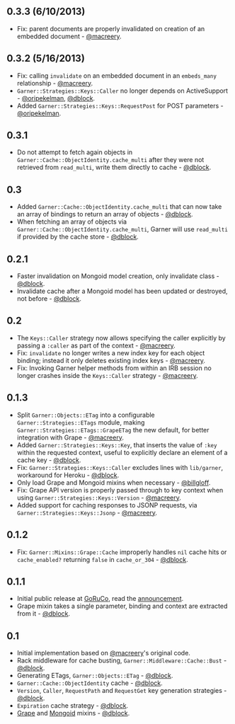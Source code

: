 0.3.3 (6/10/2013)
-----------------

* Fix: parent documents are properly invalidated on creation of an embedded document - [@macreery](https://github.com/macreery).

0.3.2 (5/16/2013)
-----------------

* Fix: calling `invalidate` on an embedded document in an `embeds_many` relationship - [@macreery](https://github.com/macreery).
* `Garner::Strategies::Keys::Caller` no longer depends on ActiveSupport - [@oripekelman](https://github.com/oripekelman), [@dblock](https://github.com/dblock).
* Added `Garner::Strategies::Keys::RequestPost` for POST parameters - [@oripekelman](https://github.com/oripekelman).

0.3.1
-----

* Do not attempt to fetch again objects in `Garner::Cache::ObjectIdentity.cache_multi` after they were not retrieved from `read_multi`, write them directly to cache - [@dblock](https://github.com/dblock).

0.3
---

* Added `Garner::Cache::ObjectIdentity.cache_multi` that can now take an array of bindings to return an array of objects - [@dblock](https://github.com/dblock).
* When fetching an array of objects via `Garner::Cache::ObjectIdentity.cache_multi`, Garner will use `read_multi` if provided by the cache store - [@dblock](https://github.com/dblock).

0.2.1
-----

* Faster invalidation on Mongoid model creation, only invalidate class - [@dblock](https://github.com/dblock).
* Invalidate cache after a Mongoid model has been updated or destroyed, not before - [@dblock](https://github.com/dblock).

0.2
---

* The `Keys::Caller` strategy now allows specifying the caller explicitly by passing a `:caller` as part of the context - [@macreery](https://github.com/macreery).
* Fix: `invalidate` no longer writes a new index key for each object binding; instead it only deletes existing index keys - [@macreery](https://github.com/macreery).
* Fix: Invoking Garner helper methods from within an IRB session no longer crashes inside the `Keys::Caller` strategy - [@macreery](https://github.com/macreery).

0.1.3
-----

* Split `Garner::Objects::ETag` into a configurable `Garner::Strategies::ETags` module, making `Garner::Strategies::ETags::GrapeETag` the new default, for better integration with Grape - [@macreery](https://github.com/macreery).
* Added `Garner::Strategies::Keys::Key`, that inserts the value of `:key` within the requested context, useful to explicitly declare an element of a cache key - [@dblock](https://github.com/dblock).
* Fix: `Garner::Strategies::Keys::Caller` excludes lines with `lib/garner`, workaround for Heroku - [@dblock](https://github.com/dblock).
* Only load Grape and Mongoid mixins when necessary - [@billgloff](https://github.com/billgloff).
* Fix: Grape API version is properly passed through to key context when using `Garner::Strategies::Keys::Version` - [@macreery](https://github.com/macreery).
* Added support for caching responses to JSONP requests, via `Garner::Strategies::Keys::Jsonp` - [@macreery](https://github.com/macreery).

0.1.2
-----

* Fix: `Garner::Mixins::Grape::Cache` improperly handles `nil` cache hits or `cache_enabled?` returning `false` in `cache_or_304` - [@dblock](https://github.com/dblock).

0.1.1
-----

* Initial public release at [GoRuCo](http://goruco.com), read the [announcement](http://artsy.github.com/blog/2012/05/30/restful-api-caching-with-garner/).
* Grape mixin takes a single parameter, binding and context are extracted from it - [@dblock](https://github.com/dblock).

0.1
---

* Initial implementation based on [@macreery](https://github.com/macreery)'s original code.
* Rack middleware for cache busting, `Garner::Middleware::Cache::Bust` - [@dblock](https://github.com/dblock).
* Generating ETags, `Garner::Objects::ETag` - [@dblock](https://github.com/dblock).
* `Garner::Cache::ObjectIdentity` cache - [@dblock](https://github.com/dblock).
* `Version`, `Caller`, `RequestPath` and `RequestGet` key generation strategies - [@dblock](https://github.com/dblock).
* `Expiration` cache strategy - [@dblock](https://github.com/dblock).
* [Grape](https://github.com/intridea/grape) and [Mongoid](https://github.com/mongoid/mongoid/) mixins - [@dblock](https://github.com/dblock).
